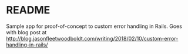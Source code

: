 # README

Sample app for proof-of-concept to custom error handling in Rails. Goes with blog post at http://blog.jasonfleetwoodboldt.com/writing/2018/02/10/custom-error-handling-in-rails/
